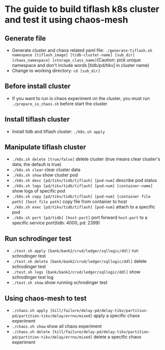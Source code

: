 # The guide to build tiflash k8s cluster and test it using chaos-mesh

## Generate file
* Generate cluster and chaos related yaml file: `./generate-tiflash.sh namespace [tiflash_image] [tidb-cluster-name] [sub_dir] [chaos_namespace] [storage_class_name]`(Caution: pick unique namespace and don't include words [tidb/pd/tikv] in cluster name)
* Change to working directory: `cd [sub_dir]`

## Before install cluster
* If you want to run io chaos experiment on the cluster, you must run `./prepare_io_chaos.sh` before start the cluster

## Install tiflash cluster
* Install tidb and tiflash cluster: `./k8s.sh apply`

## Manipulate tiflash cluster
* `./k8s.sh delete [true/false]` delete cluster (true means clear cluster's data, the default is true)
* `./k8s.sh clear` clear cluster data
* `./k8s.sh show` show cluster pod
* `./k8s.sh desc [pd/tikv/tidb/tiflash] [pod-num]` describe pod status
* `./k8s.sh logs [pd/tikv/tidb/tiflash] [pod-num] [container-name]` show logs of specific pod
* `./k8s.sh copy [pd/tikv/tidb/tiflash] [pod-num] [container file path] [host file path]` copy file from container to host
* `./k8s.sh exec [pd/tikv/tidb/tiflash] [pod-num]` attach to a specific pod
* `./k8s.sh port [pd/tidb] [host-port]` port forward `host-port` to a specific service port(tidb: 4000, pd: 2399)

## Run schrodinger test
* `./test.sh apply [bank/bank2/crud/ledger/sqllogic/ddl]` run schrodinger test
* `./test.sh delete [bank/bank2/crud/ledger/sqllogic/ddl]` delete schrodinger test
* `./test.sh logs [bank/bank2/crud/ledger/sqllogic/ddl]` show schrodinger test log
* `./test.sh show` show running schrodinger test

## Using chaos-mesh to test
* `./chaos.sh apply [kill/failure/delay-pd/delay-tikv/partition-pd/partition-tikv/delay/errno/mixed]` apply a specific chaos experiment
* `./chaos.sh show` show all chaos experiment
* `./chaos.sh delete [kill/failure/delay-pd/delay-tikv/partition-pd/partition-tikv/delay/errno/mixed]` delete a specific chaos experiment

